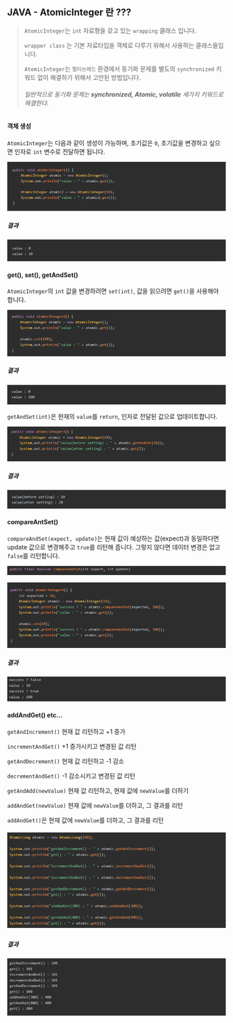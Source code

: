 ## JAVA - AtomicInteger 란 ???

> `AtomicInteger`는 `int` 자료형을 갖고 있는 `wrapping` 클래스 입니다.
>
> `wrapper class` 는 기본 자료타입을 객체로 다루기 위해서 사용하는 클래스들입니다.
>
> `AtomicInteger`는 `멀티쓰레드` 환경에서 동기화 문제를 별도의 `synchronized` 키워드 없이 해결하기 위해서 고안된 방법입니다.
>
> ###### 일반적으로 동기화 문제는 **synchronized, Atomic, volatile** 세가지 키워드로 해결한다.



#### 객체 생성

`AtomicInteger`는 다음과 같이 생성이 가능하며, 초기값은 `0`, 초기값을 변경하고 싶으면 인자로 `int` 변수로 전달하면 됩니다.

![image-20230105200051519](images/image-20230105200051519.png)     

##### 결과

![image-20230105200122315](images/image-20230105200122315.png) 



#### get(), set(), getAndSet()

`AtomicInteger`의 `int` 값을 변경하려면 `set(int)`, 값을 읽으려면 `get()`을 사용해야 합니다.

![image-20230105200217755](images/image-20230105200217755.png) 

##### 결과

![image-20230105200231023](images/image-20230105200231023.png) 

`getAndSet(int)`은 현재의 `value`를 `return`, 인자로 전달된 값으로 업데이트합니다.

![image-20230105200324041](images/image-20230105200324041.png) 

##### 결과

![image-20230105200329591](images/image-20230105200329591.png) 

#### compareAntSet()

`compareAndSet(expect, update)`는 현재 값이 예상하는 값(expect)과 동일하다면 update 값으로 변경해주고 `true`를 리턴해 줍니다. 그렇지 않다면 데이터 변경은 없고 `false`를 리턴합니다.

![image-20230105200508094](images/image-20230105200508094.png) 

![image-20230105200514830](images/image-20230105200514830.png) 

#####  결과

![image-20230105204254380](images/image-20230105204254380.png) 

#### addAndGet() etc...

`getAndIncrement()` 현재 값 리턴하고 +1 증가

`incrementAndGet()` +1 증가시키고 변경된 값 리턴

`getAndDecrement()` 현재 값 리턴하고 -1 감소

`decrementAndGet()` -1 감소시키고 변경된 값 리턴

`getAndAdd(newValue)` 현재 값 리턴하고, 현재 값에 `newValue`를 더하기

`addAndGet(newValue)` 현재 값에 `newValue`를 더하고, 그 결과를 리턴

`addAndGet()`은 현재 값에 `newValue`를 더하고, 그 결과를 리턴

##### ![image-20230105204312839](images/image-20230105204312839.png) 

##### 결과

![image-20230105204322410](images/image-20230105204322410.png) 

